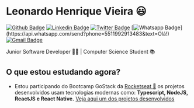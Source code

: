 # Leonardo Henrique Vieira 😃

[![Github Badge](https://img.shields.io/badge/-Github-000?style=flat-square&logo=Github&logoColor=white&link=https://github.com/leonarhv)](https://github.com/leonarhv)
[![Linkedin Badge](https://img.shields.io/badge/-LinkedIn-blue?style=flat-square&logo=Linkedin&logoColor=white&link=https://www.linkedin.com/in/leonardo-henrique-vieira-848048192/)](https://www.linkedin.com/in/leonardo-henrique-vieira-848048192/)
[![Twitter Badge](https://img.shields.io/badge/-Twitter-1ca0f1?style=flat-square&labelColor=1ca0f1&logo=twitter&logoColor=white&link=https://twitter.com/Leodevlop)](https://twitter.com/Leodevlop)
[![Whatsapp Badge](https://img.shields.io/badge/-Whatsapp-4CA143?style=flat-square&labelColor=4CA143&logo=whatsapp&logoColor=white&link=https://api.whatsapp.com/send?phone=5511992913483&text=Olá!)](https://api.whatsapp.com/send?phone=5511992913483&text=Olá!)
[![Gmail Badge](https://img.shields.io/badge/-Gmail-c14438?style=flat-square&logo=Gmail&logoColor=white&link=mailto:leohvir@gmail.com)](mailto:leohvir@gmail.com)

Junior Software Developer 👨‍💻 | Computer Science Student 📚

## O que estou estudando agora?
- Estou participando do Bootcamp GoStack da [Rocketseat 🚀](https://github.com/Rocketseat)
os projetos desenvolvidos usam tecnologias modernas como: **Typescript, NodeJS, ReactJS e React Native.**
[Veja aqui um dos projetos desenvolvidos](https://github.com/leonarhv/Desafio-06-GoStack)

<!--
Here are some ideas to get you started:

- 🔭 I’m currently working on ...
- 🌱 I’m currently learning ...
- 👯 I’m looking to collaborate on ...
- 🤔 I’m looking for help with ...
- 💬 Ask me about ...
- 📫 How to reach me: ...
- 😄 Pronouns: ...
- ⚡ Fun fact: ...
-->
